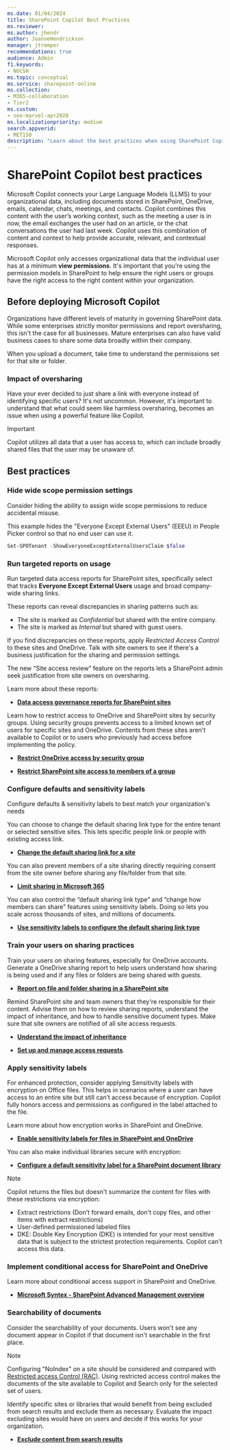 ```yaml
---
ms.date: 01/04/2024
title: SharePoint Copilot Best Practices
ms.reviewer: 
ms.author: jhendr
author: JoanneHendrickson
manager: jtremper
recommendations: true
audience: Admin
f1.keywords:
- NOCSH
ms.topic: conceptual
ms.service: sharepoint-online
ms.collection: 
- M365-collaboration
- Tier2
ms.custom:
- seo-marvel-apr2020
ms.localizationpriority: medium
search.appverid:
- MET150
description: "Learn about the best practices when using SharePoint Copilot."
---
```

# SharePoint Copilot best practices

Microsoft Copilot connects your Large Language Models (LLMS) to your organizational data, including documents stored in SharePoint, OneDrive, emails, calendar, chats, meetings, and contacts. Copilot combines this content with the user’s working context, such as the meeting a user is in now, the email exchanges the user had on an article, or the chat conversations the user had last week. Copilot uses this combination of content and context to help provide accurate, relevant, and contextual responses.

Microsoft Copilot only accesses organizational data that the individual user has at a minimum **view permissions**. It's important that you're using the permission models in SharePoint to help ensure the right users or groups have the right access to the right content within your organization.

## Before deploying Microsoft Copilot

Organizations have different levels of maturity in governing SharePoint data. While some enterprises strictly monitor permissions and report oversharing, this isn't the case for all businesses. Mature enterprises can also have valid business cases to share some data broadly within their company.  

When you upload a document, take time to understand the permissions set for that site or folder.

### Impact of oversharing

Have your ever decided to just share a link with everyone instead of identifying specific users? It's not uncommon. However, it's important to understand that what could seem like harmless oversharing, becomes an issue when using a powerful feature like Copilot. 

>[!Important]
> Copilot utilizes all data that a user has access to, which can include broadly shared files that the user may be unaware of.

## Best practices

### Hide wide scope permission settings

Consider hiding the ability to assign wide scope permissions to reduce accidental misuse.

This example hides the "Everyone Except External Users" (EEEU) in People Picker control so that no end user can use it.

```powershell
Set-SPOTenant -ShowEveryoneExceptExternalUsersClaim $false
```

### Run targeted reports on usage

Run targeted data access reports for SharePoint sites, specifically select that tracks **Everyone Except External Users** usage and broad company-wide sharing links.

These reports can reveal discrepancies in sharing patterns such as:

- The site is marked as *Confidential* but shared with the entire company.
- The site is marked as *Internal* but shared with guest users.

If you find discrepancies on these reports, apply *Restricted Access Control* to these sites and OneDrive. Talk with site owners to see if there's a business justification for the sharing and permission settings.

The new “Site access review” feature on the reports lets a SharePoint admin seek justification from site owners on oversharing.

Learn more about these reports: 

- [**Data access governance reports for SharePoint sites**](/sharepoint/data-access-governance-reports#sharing-links-reports)

Learn how to restrict access to OneDrive and SharePoint sites by security groups. Using security groups prevents access to a limited known set of users for specific sites and OneDrive. Contents from these sites aren't available to Copilot or to users who previously had access before implementing the policy.

- [**Restrict OneDrive access by security group**](/sharepoint/limit-access)

- [**Restrict SharePoint site access to members of a group**](/sharepoint/restricted-access-control)


### Configure defaults and sensitivity labels

Configure defaults & sensitivity labels to best match your organization's needs

You can choose to change the default sharing link type for the entire tenant or selected sensitive sites. This lets specific people link or people with existing access link.

- [**Change the default sharing link for a site**](/sharepoint/change-default-sharing-link)

You can also prevent members of a site sharing directly requiring consent from the site owner before sharing any file/folder from that site.

- [**Limit sharing in Microsoft 365**](/microsoft-365/solutions/microsoft-365-limit-sharing?view=o365-worldwide#sharepoint-site)

You can also control the “default sharing link type” and “change how members can share” features using sensitivity labels. Doing so lets you scale across thousands of sites, and millions of documents.

- [**Use sensitivity labels to configure the default sharing link type**](/purview/sensitivity-labels-default-sharing-link)

### Train your users on sharing practices

Train your users on sharing features, especially for OneDrive accounts. Generate a OneDrive sharing report to help users understand how sharing is being used and if any files or folders are being shared with guests.

- [**Report on file and folder sharing in a SharePoint site**](https://learn.microsoft.com/en-us/sharepoint/sharing-reports)

Remind SharePoint site and team owners that they're responsible for their content. Advise them on how to review sharing reports, understand the impact of inheritance, and how to handle sensitive document types. Make sure that site owners are notified of all site access requests.

-  [**Understand the impact of inheritance**](/office/customize-permissions-for-a-sharepoint-list-or-library-02d770f3-59eb-4910-a608-5f84cc297782)

- [**Set up and manage access requests**](/office/set-up-and-manage-access-requests-94b26e0b-2822-49d4-929a-8455698654b3).


### Apply sensitivity labels 

For enhanced protection, consider applying Sensitivity labels with encryption on Office files. This helps in scenarios where a user can have access to an entire site but still can’t access because of encryption. Copilot fully honors access and permissions as configured in the label attached to the file. 

Learn more about how encryption works in SharePoint and OneDrive. 
- [**Enable sensitivity labels for files in SharePoint and OneDrive**](/purview/sensitivity-labels-sharepoint-onedrive-files)

You can also make individual libraries secure with encryption:

- [**Configure a default sensitivity label for a SharePoint document library**](/purview/sensitivity-labels-sharepoint-default-label)

>[!Note]
>Copilot returns the files but doesn't summarize the content for files with these restrictions via encryption:
> - Extract restrictions (Don't forward emails, don't copy files, and other items with extract restrictions)
> - User-defined permissioned labeled files
> - DKE: Double Key Encryption (DKE) is intended for your most sensitive data that is subject to the strictest protection requirements. Copilot can't access this data.


### Implement conditional access for SharePoint and OneDrive

Learn more about conditional access support in SharePoint and OneDrive. 

- [**Microsoft Syntex - SharePoint Advanced Management overview**](/sharepoint/advanced-management)

### Searchability of documents

Consider the searchability of your documents. Users won't see any document appear in Copilot if that document isn't searchable in the first place.

>[!Note]
>Configuring "NoIndex" on a site should be considered and compared with [Restricted access Control (RAC)](/sharepoint/restricted-access-control). Using restricted access control makes the documents of the site available to Copilot and Search only for the selected set of users.

Identify specific sites or libraries that would benefit from being excluded from search results and exclude them as necessary. Evaluate the impact excluding sites would have on users and decide if this works for your organization.

- [**Exclude content from search results**](/office/enable-content-to-be-searchable-d7ba92db-8618-43fe-87ee-adf03d973062)
